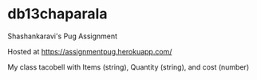 # db13chaparala
Shashankaravi's Pug Assignment 

Hosted at https://assignmentpug.herokuapp.com/

My class tacobell with Items (string), Quantity (string), and cost (number)
